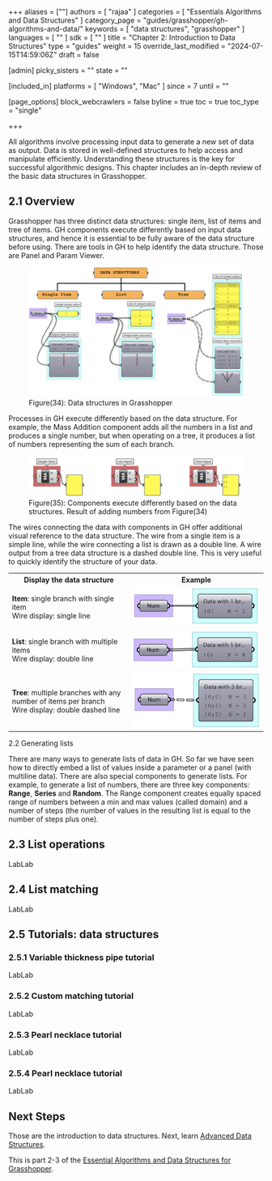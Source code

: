 +++
aliases = [""]
authors = [ "rajaa" ]
categories = [ "Essentials Algorithms and Data Structures" ]
category_page = "guides/grasshopper/gh-algorithms-and-data/"
keywords = [ "data structures", "grasshopper" ]
languages = [ "" ]
sdk = [ "" ]
title = "Chapter 2: Introduction to Data Structures"
type = "guides"
weight = 15
override_last_modified = "2024-07-15T14:59:06Z"
draft = false

[admin]
picky_sisters = ""
state = ""

[included_in]
platforms = [ "Windows", "Mac" ]
since = 7
until = ""

[page_options]
block_webcrawlers = false
byline = true
toc = true
toc_type = "single"

+++

All algorithms involve processing input data to generate a new set of data as output. Data is stored in well-defined structures to help access and manipulate efficiently. Understanding these structures is the key for successful algorithmic designs. This chapter includes an in-depth review of the basic data structures in Grasshopper.<br>

## 2.1 Overview

Grasshopper has three distinct data structures: single item, list of items and tree of items. GH components execute differently based on input data structures, and hence it is essential to be fully aware of the data structure before using. There are tools in GH to help identify the data structure. Those are Panel and Param Viewer.

<figure>
   <img src="ads-100.png">
   <figcaption>Figure(34): Data structures in Grasshopper
</figcaption>
</figure>

Processes in GH execute differently based on the data structure. For example, the Mass Addition component adds all the numbers in a list and produces a single number, but when operating on a tree, it produces a list of numbers representing the sum of each branch.

<figure>
   <img src="ads-101.png">
   <figcaption>Figure(35): Components execute differently based on the data structures. Result of adding numbers from Figure(34)
</figcaption>
</figure>

The wires connecting the data with components in GH offer additional visual reference to the data structure. The wire from a single item is a simple line, while the wire connecting a list is drawn as a double line. A wire output from a tree data structure is a dashed double line. This is very useful to quickly identify the structure of your data.

<table class="rounded">
  <tr>
    <th>Display the data structure</th>
    <th>Example</th>
  </tr>
  <tr>
    <td>
    <b>Item</b>: single branch with single item<br>
    Wire display: single line
    </td>
    <td>
    <img src="ads-102.png">
    </td>
  </tr>
  <tr>
    <td>
    <b>List</b>: single branch with multiple items<br>
    Wire display: double line
    </td>
    <td>
    <img src="ads-103.png">
    </td>
  </tr>
    <tr>
    <td>
    <b>Tree</b>: multiple branches with any number of items per branch<br>
    Wire display: double dashed line
    </td>
    <td>
    <img src="ads-104.png">
    </td>
  </tr>
</table

## 2.2 Generating lists

There are many ways to generate lists of data in GH. So far we have seen how to directly embed a list of values inside a parameter or a panel (with multiline data). There are also special components to generate lists. For example, to generate a list of numbers, there are three key components: <b>Range</b>, <b>Series</b> and <b>Random</b>. The Range component creates equally spaced range of numbers between a min and max values (called domain) and a number of steps (the number of values in the resulting list is equal to the number of steps plus one).

## 2.3 List operations

LabLab


## 2.4 List matching

LabLab

## 2.5 Tutorials: data structures

### 2.5.1 Variable thickness pipe tutorial

LabLab

### 2.5.2 Custom matching tutorial  

LabLab

### 2.5.3 Pearl necklace tutorial

LabLab

### 2.5.4 Pearl necklace tutorial

LabLab

## Next Steps

Those are the introduction to data structures. Next, learn [Advanced Data Structures](/guides/grasshopper/gh-algorithms-and-data-structures/advanced-data-structures/).

This is part 2-3 of the [Essential Algorithms and Data Structures for Grasshopper](/guides/grasshopper/gh-algorithms-and-data-structures/).
